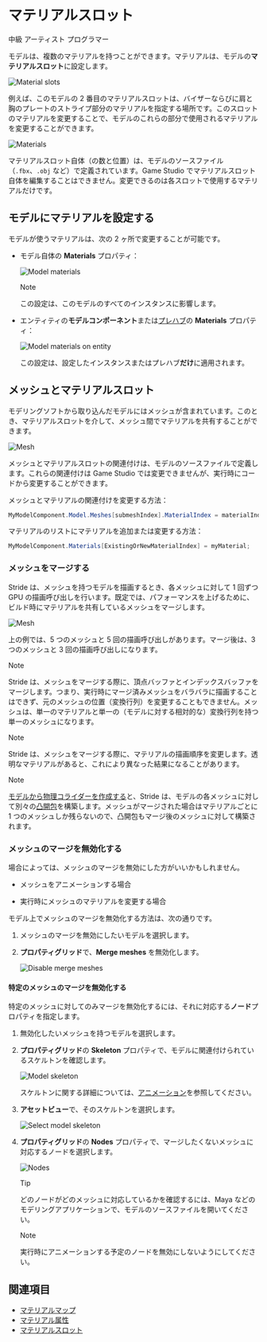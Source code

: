 # マテリアルスロット
<!--
# Material slots
-->

<span class="label label-doc-level">中級</span>
<span class="label label-doc-audience">アーティスト</span>
<span class="label label-doc-audience">プログラマー</span>
<!--
<span class="label label-doc-level">Intermediate</span>
<span class="label label-doc-audience">Artist</span>
<span class="label label-doc-audience">Programmer</span>
-->

モデルは、複数のマテリアルを持つことができます。マテリアルは、モデルの**マテリアルスロット**に設定します。
<!--
Models can use multiple materials. You can set the materials in the model's **material slots**.
-->

![Material slots](media/material-slots.png)

例えば、このモデルの 2 番目のマテリアルスロットは、バイザーならびに肩と胸のプレートのストライプ部分のマテリアルを指定する場所です。このスロットのマテリアルを変更することで、モデルのこれらの部分で使用されるマテリアルを変更することができます。
<!--
For example, the second material slot in this model specifies the material for the visor and the shoulder and chest plate stripes. By changing the material in this slot, we change the material used in these parts of the model.
-->

![Materials](media/model-materials-both.png)

マテリアルスロット自体（の数と位置）は、モデルのソースファイル（`.fbx`、`.obj` など）で定義されています。Game Studio でマテリアルスロット自体を編集することはできません。変更できるのは各スロットで使用するマテリアルだけです。
<!--
The material slots themselves — their number and position — are defined in the model source file (eg  `.fbx`, `.obj`, etc). You can't edit material slots in Game Studio; you can only change which materials are used in each slot.
-->

## モデルにマテリアルを設定する
<!--
## Set materials on a model
-->

モデルが使うマテリアルは、次の 2 ヶ所で変更することが可能です。
<!--
You can change the materials a model uses in two places:
-->

* モデル自体の **Materials** プロパティ：

    ![Model materials](media/model-materials.png)

    >[!Note]
    >この設定は、このモデルのすべてのインスタンスに影響します。
 
* エンティティの**モデルコンポーネント**または[プレハブ](../../game-studio/prefabs/index.md)の **Materials** プロパティ：

    ![Model materials on entity](media/model-materials-in-entity.png)

     この設定は、設定したインスタンスまたはプレハブ**だけ**に適用されます。

<!--
* Under the **Materials** properties of the model itself:

    ![Model materials](media/model-materials.png)

    >[!Note]
    >This affects every instance of this model.
 
* In the **model component** of an entity or [prefab](../../game-studio/prefabs/index.md):

    ![Model materials on entity](media/model-materials-in-entity.png)

     This only affects **this** instance or prefab.
-->

## メッシュとマテリアルスロット
<!--
## Meshes and material slots
-->

モデリングソフトから取り込んだモデルにはメッシュが含まれています。このとき、マテリアルスロットを介して、メッシュ間でマテリアルを共有することができます。
<!--
Models imported from modeling software can contain meshes. Meshes can share materials via material slots.
-->

![Mesh](media/material-slot-diagram-1.png)

メッシュとマテリアルスロットの関連付けは、モデルのソースファイルで定義します。これらの関連付けは Game Studio では変更できませんが、実行時にコードから変更することができます。
<!--
The association between a mesh and a material slot is defined in the model source file. You can't change these associations in Game Studio, but you can change them in code at runtime.
-->

メッシュとマテリアルの関連付けを変更する方法：
<!--
To change the association between a mesh and a material, use:
-->

```cs
MyModelComponent.Model.Meshes[submeshIndex].MaterialIndex = materialIndex;
```

マテリアルのリストにマテリアルを追加または変更する方法：
<!--
To change or add a material to the list of materials:
-->

```cs
MyModelComponent.Materials[ExistingOrNewMaterialIndex] = myMaterial;
```

### メッシュをマージする
<!--
### Merging meshes
-->

Stride は、メッシュを持つモデルを描画するとき、各メッシュに対して 1 回ずつ GPU の描画呼び出しを行います。既定では、パフォーマンスを上げるために、ビルド時にマテリアルを共有しているメッシュをマージします。
<!--
When Stride draws a model with meshes, it performs one GPU draw call for each mesh. By default, to improve performance, at build time, Stride merges meshes that share materials.
-->

![Mesh](media/material-slot-diagram-2.png)

上の例では、5 つのメッシュと 5 回の描画呼び出しがあります。マージ後は、3 つのメッシュと 3 回の描画呼び出しになります。
<!--
In the example above, there are five meshes and five draw calls. After merging, there are three meshes and three draw calls.
-->

>[!Note]
>Stride は、メッシュをマージする際に、頂点バッファとインデックスバッファをマージします。つまり、実行時にマージ済みメッシュをバラバラに描画することはできず、元のメッシュの位置（変換行列）を変更することもできません。メッシュは、単一のマテリアルと単一の（モデルに対する相対的な）変換行列を持つ単一のメッシュになります。

<!--
>[!Note]
>When Stride merges meshes, it merges the vertex and index buffers. This means you can't draw the meshes separately at runtime, and you can't change the original mesh position (transformation matrix). The meshes become a single mesh with a single material and a single transformation matrix (relative to the model).
-->

>[!Note]
>Stride は、メッシュをマージする際に、マテリアルの描画順序を変更します。透明なマテリアルがあると、これにより異なった結果になることがあります。

<!--
>[!Note]
>When Stride merges meshes, it changes the draw order of elements. In the case of transparent materials, this can produce different results.
-->

>[!Note]
>[モデルから物理コライダーを作成する](../../physics/collider-shapes.md)と、Stride は、モデルの各メッシュに対して別々の[凸開包](https://ja.wikipedia.org/wiki/%E5%87%B8%E5%8C%85)を構築します。メッシュがマージされた場合はマテリアルごとに 1 つのメッシュしか残らないので、凸開包もマージ後のメッシュに対して構築されます。

<!--
>[!Note]
>When you create a [physics collider from a model](../../physics/collider-shapes.md), Stride builds separate convex hulls for each mesh in the model. If the meshes are merged, only one mesh remains per material, so convex hulls are also built from merged meshes.
-->

### メッシュのマージを無効化する
<!--
### Disable mesh merging
-->

場合によっては、メッシュのマージを無効にした方がいいかもしれません。
<!--
You might want to disable mesh merging if you want to:
-->

* メッシュをアニメーションする場合

* 実行時にメッシュのマテリアルを変更する場合

<!--
* animate a mesh

* change the material of a mesh at runtime
-->

モデル上でメッシュのマージを無効化する方法は、次の通りです。
<!--
To disable mesh merging on a model:
-->

1. メッシュのマージを無効にしたいモデルを選択します。

2. **プロパティグリッド**で、**Merge meshes** を無効化します。

    ![Disable merge meshes](media/disable-merge-meshes.png)

<!--
1. Select the model you want to disable mesh merging for.

2. In the **Property Grid**, disable **Merge meshes**.

    ![Disable merge meshes](media/disable-merge-meshes.png)
-->

#### 特定のメッシュのマージを無効化する
<!--
#### Disable merging for specific meshes
-->

特定のメッシュに対してのみマージを無効化するには、それに対応する**ノード**プロパティを指定します。
<!--
To disable merging only for specific meshes, enable their corresponding **nodes**.
-->

1. 無効化したいメッシュを持つモデルを選択します。

2.  **プロパティグリッド**の **Skeleton** プロパティで、モデルに関連付けられているスケルトンを確認します。

    ![Model skeleton](media/model-skeleton.png)

    スケルトンに関する詳細については、[アニメーション](../../animation/index.md)を参照してください。

3. **アセットビュー**で、そのスケルトンを選択します。

    ![Select model skeleton](media/select-model-skeleton.png)

4. **プロパティグリッド**の **Nodes** プロパティで、マージしたくないメッシュに対応するノードを選択します。

    ![Nodes](media/select-model-skeleton-nodes.png)

    >[!Tip]
    >どのノードがどのメッシュに対応しているかを確認するには、Maya などのモデリングアプリケーションで、モデルのソースファイルを開いてください。

    >[!Note]
    >実行時にアニメーションする予定のノードを無効にしないようにしてください。

<!--
1. Select the model that contains the meshes.

2. In the **Property Grid**, under **Skeleton**, make sure the model has a skeleton associated with it.

    ![Model skeleton](media/model-skeleton.png)

    For more information about skeletons, see [Animation](../../animation/index.md).

3. In the **Asset View**, select the skeleton.

    ![Select model skeleton](media/select-model-skeleton.png)

4. In the **Property Grid**, under **Nodes**, select the nodes that correspond to the meshes you don't want to merge.

    ![Nodes](media/select-model-skeleton-nodes.png)

    >[!Tip]
    >To see which nodes correspond to which mesh, open the model source file in a modeling application such as Maya.

    >[!Note]
    >Make sure you don't disable nodes that are animated at runtime.
-->

## 関連項目
<!--
## See also
-->

* [マテリアルマップ](material-maps.md)
* [マテリアル属性](material-attributes.md)
* [マテリアルスロット](material-slots.md)

<!--
* [Material maps](material-maps.md)
* [Material attributes](material-attributes.md)
* [Material slots](material-slots.md)
-->
